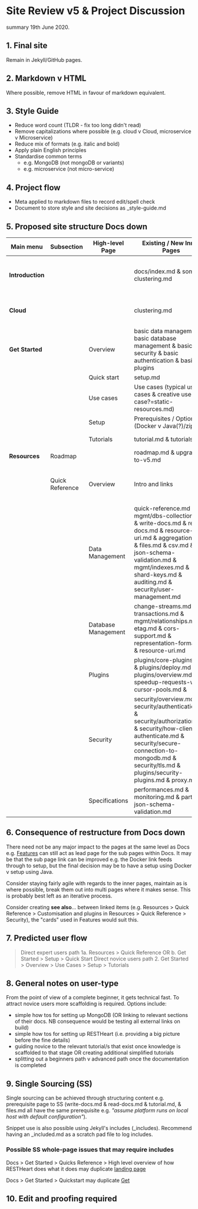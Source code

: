# Site Review v5 & Project Discussion 

summary 19th June 2020.

## 1. Final site

Remain in Jekyll/GitHub pages.

## 2. Markdown v HTML

Where possible, remove HTML in favour of markdown equivalent.

## 3. Style Guide

- Reduce word count (TLDR - fix too long didn't read)
- Remove capitalizations where possible (e.g. cloud v Cloud, microservice v Microservice)
- Reduce mix of formats (e.g. italic and bold)
- Apply plain English principles
- Standardise common terms
  - e.g. MongoDB (not mongoDB or variants)
  - e.g. microservice (not micro-service)

## 4. Project flow

- Meta applied to markdown files to record edit/spell check
- Document to store style and site decisions as _style-guide.md


## 5. Proposed site structure Docs down



| Main menu | Subsection                         | High-level Page	|    Existing / New Inner Pages                        | Notes |
|----------------|------------------------------------|-----------------------|------------------------------------------------|-------|
| **Introduction** |  |                       | docs/index.md & some of clustering.md | High level overview of what RESTHeart does.  Plus provide cards (as per [Features](https://restheart.org/features)) or sub menu for the following sections and their sub sections: |
| **Cloud**      |                                    |          | clustering.md | Consider similar to MongoDB's site and list all cloud-suitable option. Atlas/DocumentDB/AzureCosmos |
| **Get Started** |                  | Overview | basic data management & basic database management & basic security & basic authentication & basic plugins | High level overview of how RESTHeart does what it does |
|  |  | Quick start | setup.md |  |
|       |                 | Use cases   | Use cases (typical use cases & creative use case?=static-resources.md) | High level overview of why users may choose RESTHeart  |
|                |                 | Setup       | Prerequisites / Options: (Docker v Java(?)/zip ) | single source setup for quick start and tutorials |
|                |                 | Tutorials   | tutorial.md & tutorials.md                                 | Warrants further split to beginner/advanced |
| **Resources**  | Roadmap                            |                       | roadmap.md & upgrade-to-v5.md |  |
|                | Quick Reference | Overview | Intro and links | Feed page for REST data management, database management, customisation (non security), customisation (security), native security |
| |  | Data Management | quick-reference.md mgmt/dbs-collections.md & write-docs.md & read-docs.md & resource-uri.md & aggregations.md &  files.md & csv.md & json-schema-validation.md & mgmt/indexes.md & shard-keys.md & auditing.md & security/user-management.md | (=Content API) + |
| |  | Database Management | change-streams.md & transactions.md & mgmt/relationships.md & etag.md & cors-support.md & representation-format.md & resource-uri.md | (=Management API) |
|                |    | Plugins | plugins/core-plugins.md & plugins/deploy.md & plugins/overview.md & speedup-requests-with-cursor-pools.md & | Link to Security/security-plugins.md                   |
|                |        | Security | security/overview.md & security/authentication.md & security/authorization.md  & security/how-clients-authenticate.md & security/secure-connection-to-mongodb.md & security/tls.md & plugins/security-plugins.md & proxy.md | May be worth have a "native" security v customisable security structure |
|  |  | Specifications | performances.md & monitoring.md & parts of json-schema-validation.md |               |

## 6. Consequence of restructure from Docs down

There need not be any major impact to the pages at the same level as Docs e.g. [Features](https://restheart.org/features) can still act as lead page for the sub pages within Docs. It may be that the sub page link can be improved e.g. the Docker link feeds through to setup, but the final decision may be to have a setup using Docker v setup using Java.

Consider staying fairly agile with regards to the inner pages, maintain as is where possible, break them out into multi pages where it makes sense. This is probably best left as an iterative process. 

Consider creating **see also**... between linked items (e.g. Resources > Quick Reference > Customisation and plugins in Resources > Quick Reference > Security), the "cards" used in Features would suit this.

## 7. Predicted user flow

> Direct expert users path 1a. Resources > Quick Reference OR b. Get Started > Setup > Quick Start
> Direct novice users path 2. Get Started > Overview > Use Cases > Setup > Tutorials

## 8. General notes on user-type

From the point of view of a complete beginner, it gets technical fast. To attract novice users more scaffolding is required. Options include:

- simple how tos for setting up MongoDB (OR linking to relevant sections of their docs. NB consequence would be testing all external links on build)
- simple how tos for setting up RESTHeart (i.e. providing a big picture before the fine details)
- guiding novice to the relevant tutorial/s that exist once knowledge is scaffolded to that stage OR creating additional simplified tutorials
- splitting out a beginners path v advanced path once the documentation is completed


## 9. Single Sourcing (SS)

Single sourcing can be achieved through structuring content e.g. prerequisite page to SS (write-docs.md & read-docs.md & tutorial.md, & files.md all have the same prerequisite e.g. *"assume platform runs on local host with default configuration"*). 

Snippet use is also possible using Jekyll's includes (_includes). Recommend having an _included.md as a scratch pad file to log includes.

### Possible SS whole-page issues that may require includes

Docs > Get Started > Quicks Reference > High level overview of how RESTHeart does what it does may duplicate [landing page](https://restheart.org/)

Docs > Get Started > Quickstart  may duplicate [Get](https://restheart.org/get)


## 10. Edit and proofing required









